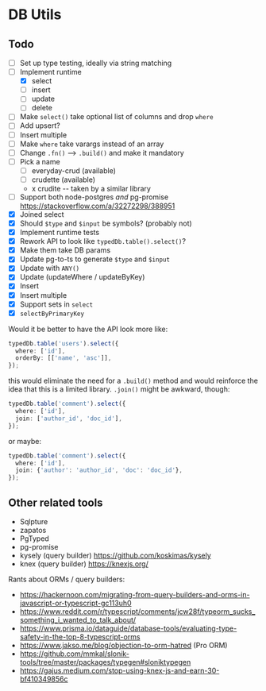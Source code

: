# DB Utils

## Todo

- [ ] Set up type testing, ideally via string matching
- [ ] Implement runtime
  - [x] select
  - [ ] insert
  - [ ] update
  - [ ] delete
- [ ] Make `select()` take optional list of columns and drop `where`
- [ ] Add upsert?
- [ ] Insert multiple
- [ ] Make `where` take varargs instead of an array
- [ ] Change `.fn()` --> `.build()` and make it mandatory
- [ ] Pick a name
  - [ ] everyday-crud (available)
  - [ ] crudette (available)
  - x crudite -- taken by a similar library
- [ ] Support both node-postgres _and_ pg-promise
      https://stackoverflow.com/a/32272298/388951
- [x] Joined select
- [x] Should `$type` and `$input` be symbols? (probably not)
- [x] Implement runtime tests
- [x] Rework API to look like `typedDb.table().select()`?
- [x] Make them take DB params
- [x] Update pg-to-ts to generate `$type` and `$input`
- [x] Update with `ANY()`
- [x] Update (updateWhere / updateByKey)
- [x] Insert
- [x] Insert multiple
- [x] Support sets in `select`
- [x] `selectByPrimaryKey`

Would it be better to have the API look more like:

```ts
typedDb.table('users').select({
  where: ['id'],
  orderBy: [['name', 'asc']],
});
```

this would eliminate the need for a `.build()` method and would
reinforce the idea that this is a limited library. `.join()` might
be awkward, though:

```ts
typedDb.table('comment').select({
  where: ['id'],
  join: ['author_id', 'doc_id'],
});
```

or maybe:

```ts
typedDb.table('comment').select({
  where: ['id'],
  join: {'author': 'author_id', 'doc': 'doc_id'},
});
```

## Other related tools

- Sqlpture
- zapatos
- PgTyped
- pg-promise
- kysely (query builder) <https://github.com/koskimas/kysely>
- knex (query builder) <https://knexjs.org/>

Rants about ORMs / query builders:
- <https://hackernoon.com/migrating-from-query-builders-and-orms-in-javascript-or-typescript-gc113uh0>
- https://www.reddit.com/r/typescript/comments/jcw28f/typeorm_sucks_something_i_wanted_to_talk_about/
- https://www.prisma.io/dataguide/database-tools/evaluating-type-safety-in-the-top-8-typescript-orms
- <https://www.jakso.me/blog/objection-to-orm-hatred> (Pro ORM)
- <https://github.com/mmkal/slonik-tools/tree/master/packages/typegen#sloniktypegen>
- <https://gajus.medium.com/stop-using-knex-js-and-earn-30-bf410349856c>
